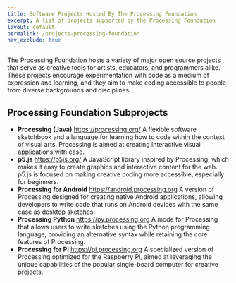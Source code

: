 ```yaml
---
title: Software Projects Hosted By The Processing Foundation
excerpt: A list of projects supported by the Processing Foundation
layout: default
permalink: /projects-processing-foundation
nav_exclude: true
---
```


The Processing Foundation hosts a variety of major open source projects that serve as creative tools for artists, educators, and programmers alike. These projects encourage experimentation with code as a medium of expression and learning, and they aim to make coding accessible to people from diverse backgrounds and disciplines.

<h2>Processing Foundation Subprojects</h2>

- **Processing (Java)**
  https://processing.org/
  A flexible software sketchbook and a language for learning how to code within the context of visual arts. Processing is aimed at creating interactive visual applications with ease.
- **p5.js**
  https://p5js.org/
  A JavaScript library inspired by Processing, which makes it easy to create graphics and interactive content for the web. p5.js is focused on making creative coding more accessible, especially for beginners.
- **Processing for Android**
  https://android.processing.org
  A version of Processing designed for creating native Android applications, allowing developers to write code that runs on Android devices with the same ease as desktop sketches.
- **Processing Python**
  https://py.processing.org
  A mode for Processing that allows users to write sketches using the Python programming language, providing an alternative syntax while retaining the core features of Processing.
- **Processing for Pi**
  https://pi.processing.org
  A specialized version of Processing optimized for the Raspberry Pi, aimed at leveraging the unique capabilities of the popular single-board computer for creative projects.